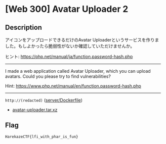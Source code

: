 # [Web 300] Avatar Uploader 2
## Description
アイコンをアップロードできるだけのAvatar Uploaderというサービスを作りました。もしよかったら脆弱性がないか確認していただけませんか。

ヒント: https://php.net/manual/ja/function.password-hash.php

---

I made a web application called Avatar Uploader, which you can upload avatars. Could you please try to find vulnerabilities?

Hint: https://www.php.net/manual/en/function.password-hash.php

---

`http://(redacted)` ([server/Dockerfile](server/Dockerfile))

- [avatar-uploader.tar.xz](attachments/avatar-uploader.tar.xz)

## Flag
```
HarekazeCTF{lfi_with_phar_is_fun}
```
